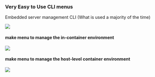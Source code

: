 ### Very Easy to Use CLI menus

Embedded server management CLI (What is used a majority of the time)

<img src="https://user-images.githubusercontent.com/3319450/87240603-7c140980-c3e0-11ea-9e92-ce18edcfad29.gif">

#### make menu to manage the in-container environment

<img src="https://user-images.githubusercontent.com/3319450/87240694-779c2080-c3e1-11ea-8330-26d8add10e5f.gif">

#### make menu to manage the host-level container environment

<img src="https://user-images.githubusercontent.com/3319450/87240726-bfbb4300-c3e1-11ea-80ac-e53bfa3386f4.gif">

